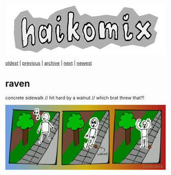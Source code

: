 <p align="center">
<img src="logo.gif" alt="logo" height="160" />
</p>

[oldest](drifting-off.md) | 
[previous](ice-and-wind.md) | 
[archive](ARCHIVE.md) | 
[next](boom.md) | 
[newest](README.md)

# raven

concrete sidewalk // hit hard by a walnut // which brat threw that?!

<img src="raven.gif" alt="raven :: concrete sidewalk // hit hard by a walnut // which brat threw that?!" title="kruk :: chodnik z betonu // orzech mocno spada nań // który rzucał drań?!" />
